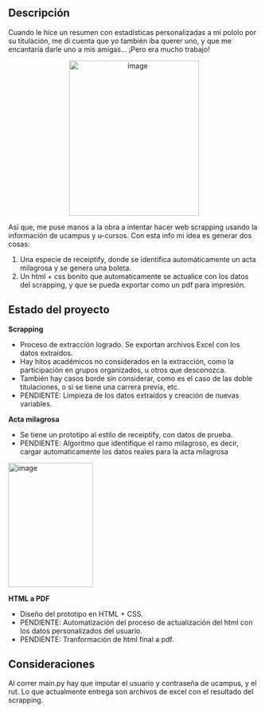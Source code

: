 ## Descripción
Cuando le hice un resumen con estadísticas personalizadas a mi pololo por su titulación, me di cuenta que yo también iba querer uno, y que me encantaría darle uno a mis amigas... ¡Pero era mucho trabajo!

<p align="center" width="100%">
  <img width="261" height="312" alt="image" src="https://github.com/user-attachments/assets/a848871a-2286-4dbd-81d9-5ed308b03335" />
</p>

Así que, me puse manos a la obra a intentar hacer web scrapping usando la información de ucampus y u-cursos. Con esta info mi idea es generar dos cosas: 

1. Una especie de receiptify, donde se identifica automáticamente un acta milagrosa y se genera una boleta.
2. Un html + css bonito que automaticamente se actualice con los datos del scrapping, y que se pueda exportar como un pdf para impresión.
   
## Estado del proyecto

**Scrapping**
- Proceso de extracción logrado. Se exportan archivos Excel con los datos extraídos.
- Hay hitos académicos no considerados en la extracción, como la participación en grupos organizados, u otros que desconozca.
- También hay casos borde sin considerar, como es el caso de las doble titulaciones, o si se tiene una carrera previa, etc.
- PENDIENTE: Limpieza de los datos extraídos y creación de nuevas variables.

**Acta milagrosa**
- Se tiene un prototipo al estilo de receiptify, con datos de prueba.
- PENDIENTE: Algoritmo que identifique el ramo milagroso, es decir, cargar automaticamente los datos reales para la acta milagrosa

<p align="left" width="100%">
  <img width="170" height="250" alt="image" src="https://github.com/user-attachments/assets/b2699326-aac3-42d1-95f3-d4747dd8a040" />
</p>

**HTML a PDF**
- Diseño del prototipo en HTML + CSS.
- PENDIENTE: Automatización del proceso de actualización del html con los datos personalizados del usuario.
- PENDIENTE: Tranformación de html final a pdf.

## Consideraciones

Al correr main.py hay que imputar el usuario y contraseña de ucampus, y el rut. Lo que actualmente entrega son archivos de excel con el resultado del scrapping.


